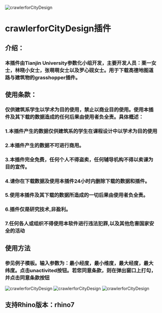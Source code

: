 ![crawlerforCityDesign](https://github.com/architect-ghpython/crawlerforCityDesign/blob/main/img/1.png)
# crawlerforCityDesign插件
## 介绍：
### 本插件由Tianjin University参数化小组开发，主要开发人员：栗一女士，林晓小女士，张萌萌女士以及罗心砚女士。用于下载高德地图道路与建筑物的grasshopper插件。
## 使用条款：
### 仅供建筑系学生以学术为目的使用，禁止以商业目的使用。使用本插件及其下载的数据造成的任何后果由使用者负全责。具体概述：
### **1.本插件产生的数据仅供建筑系的学生在课程设计中以学术为目的使用**
### **2.本插件产生的数据不可进行商用。**
### **3.本插件完全免费，任何个人不得盗卖，任何辅导机构不得以卖课为目的宣传。**
### 4.请你在下载数据及使用本插件24小时内删除下载的数据和插件。
### 5.使用本插件及其下载的数据所造成的一切后果由使用者负全责。
### 6.插件仅是研究技术,非盈利。
### 7.任何各人或组织不得使用本软件进行违法犯罪,以及其他危害国家安全的活动

## 使用方法
### 参见例子模板。输入参数为：最小经度，最小维度，最大经度，最大纬度。点击unactivited按钮。若您同意条款，则在弹出窗口上打勾，并点击同意条款按钮
![crawlerforCityDesign](https://github.com/architect-ghpython/crawlerforCityDesign/blob/main/img/2.png)
![crawlerforCityDesign](https://github.com/architect-ghpython/crawlerforCityDesign/blob/main/img/3.png)
![crawlerforCityDesign](https://github.com/architect-ghpython/crawlerforCityDesign/blob/main/img/4.png)
## 支持Rhino版本：rhino7

